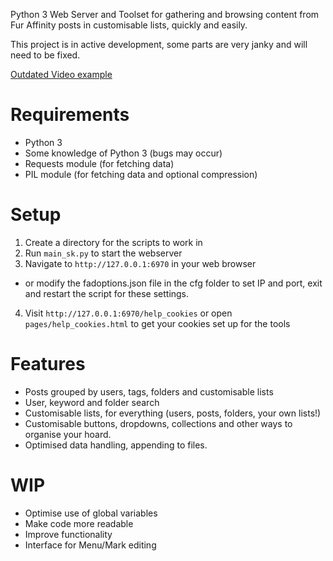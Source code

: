 Python 3 Web Server and Toolset for gathering and browsing content from Fur Affinity posts in customisable lists, quickly and easily.

This project is in active development, some parts are very janky and will need to be fixed.

[Outdated Video example](https://www.youtube.com/watch?v=W1tM0ZRNgf4)

# Requirements
* Python 3
* Some knowledge of Python 3 (bugs may occur)
* Requests module (for fetching data)
* PIL module (for fetching data and optional compression)

# Setup
1. Create a directory for the scripts to work in
2. Run `main_sk.py` to start the webserver
3. Navigate to `http://127.0.0.1:6970` in your web browser
 - or modify the fadoptions.json file in the cfg folder to set IP and port, exit and restart the script for these settings.
4. Visit `http://127.0.0.1:6970/help_cookies` or open `pages/help_cookies.html` to get your cookies set up for the tools

# Features
* Posts grouped by users, tags, folders and customisable lists
* User, keyword and folder search
* Customisable lists, for everything (users, posts, folders, your own lists!)
* Customisable buttons, dropdowns, collections and other ways to organise your hoard.
* Optimised data handling, appending to files.

# WIP
* Optimise use of global variables
* Make code more readable
* Improve functionality
* Interface for Menu/Mark editing
